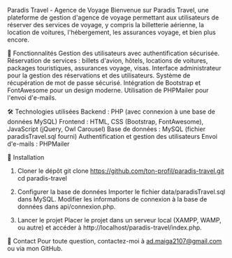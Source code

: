 Paradis Travel - Agence de Voyage
Bienvenue sur Paradis Travel, une plateforme de gestion d'agence de voyage permettant aux utilisateurs de réserver des services de voyage, y compris la billetterie aérienne, la location de voitures, l'hébergement, les assurances voyage, et bien plus encore.

🚀 Fonctionnalités
Gestion des utilisateurs avec authentification sécurisée.
Réservation de services : billets d'avion, hôtels, locations de voitures, packages touristiques, assurances voyage, visas.
Interface administrateur pour la gestion des réservations et des utilisateurs.
Système de récupération de mot de passe sécurisé.
Intégration de Bootstrap et FontAwesome pour un design moderne.
Utilisation de PHPMailer pour l'envoi d'e-mails.

🛠️ Technologies utilisées
Backend : PHP (avec connexion à une base de données MySQL)
Frontend : HTML, CSS (Bootstrap, FontAwesome), JavaScript (jQuery, Owl Carousel)
Base de données : MySQL (fichier paradisTravel.sql fourni)
Authentification et gestion des utilisateurs
Envoi d'e-mails : PHPMailer

📂 Installation
1. Cloner le dépôt
git clone https://github.com/ton-profil/paradis-travel.git
cd paradis-travel

2. Configurer la base de données
Importer le fichier data/paradisTravel.sql dans MySQL.
Modifier les informations de connexion à la base de données dans api/connexion.php.

3. Lancer le projet
Placer le projet dans un serveur local (XAMPP, WAMP, ou autre) et accéder à http://localhost/paradis-travel/index.php.

📧 Contact
Pour toute question, contactez-moi à ad.maiga2107@gmail.com ou via mon GitHub.
